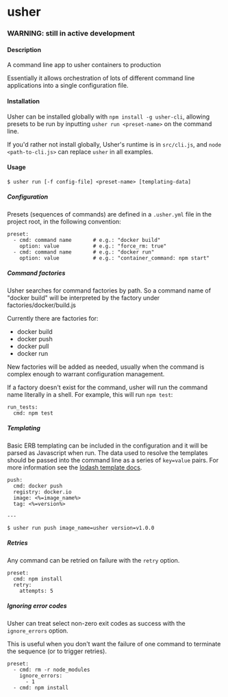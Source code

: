 # usher

### WARNING: still in active development

#### Description

A command line app to usher containers to production

Essentially it allows orchestration of lots of different command line applications into a single configuration file.

#### Installation

Usher can be installed globally with `npm install -g usher-cli`, allowing presets
to be run by inputting `usher run <preset-name>` on the command line.

If you'd rather not install globally, Usher's runtime is in `src/cli.js`, and `node <path-to-cli.js>` can replace `usher` in all examples.

#### Usage

```
$ usher run [-f config-file] <preset-name> [templating-data]
```

##### Configuration

Presets (sequences of commands) are defined in a `.usher.yml` file in the project
root, in the following convention:

```
preset:
  - cmd: command name       # e.g.: "docker build"
    option: value           # e.g.: "force_rm: true"
  - cmd: command name       # e.g.: "docker run"
    option: value           # e.g.: "container_command: npm start"
```

##### Command factories

Usher searches for command factories by path. So a command name of "docker build"
will be interpreted by the factory under factories/docker/build.js

Currently there are factories for:
- docker build
- docker push
- docker pull
- docker run

New factories will be added as needed, usually when the command is complex
enough to warrant configuration management.

If a factory doesn't exist for the command, usher will run the command name
literally in a shell. For example, this will run `npm test`:

```
run_tests:
  cmd: npm test
```

##### Templating

Basic ERB templating can be included in the configuration and it will be parsed as Javascript
when run. The data used to resolve the templates should be passed into the command
line as a series of `key=value` pairs. For more information see the
[lodash template docs](https://lodash.com/docs#template).

```
push:
  cmd: docker push
  registry: docker.io
  image: <%=image_name%>
  tag: <%=version%>

---

$ usher run push image_name=usher version=v1.0.0
```

##### Retries

Any command can be retried on failure with the `retry` option.

```
preset:
  cmd: npm install
  retry:
    attempts: 5
```

##### Ignoring error codes

Usher can treat select non-zero exit codes as success with the `ignore_errors` option.

This is useful when you don't want the failure of one command to terminate the
sequence (or to trigger retries).

```
preset:
  - cmd: rm -r node_modules
    ignore_errors:
      - 1
  - cmd: npm install
```
